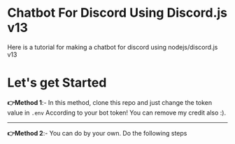 # Chatbot For Discord Using Discord.js v13
Here is a tutorial for making a chatbot for discord using nodejs/discord.js v13

# Let's get Started
**👉Method 1**:- In this method, clone this repo and just change the token value  in `.env` According to your bot token! You can remove my credit also :).
<hr/>

**👉Method 2**:- You can do by your own. Do the following steps
